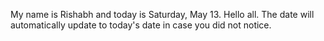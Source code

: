 My name is Rishabh and today is Saturday, May 13. Hello all. The date will automatically update to today's date in case you did not notice.
